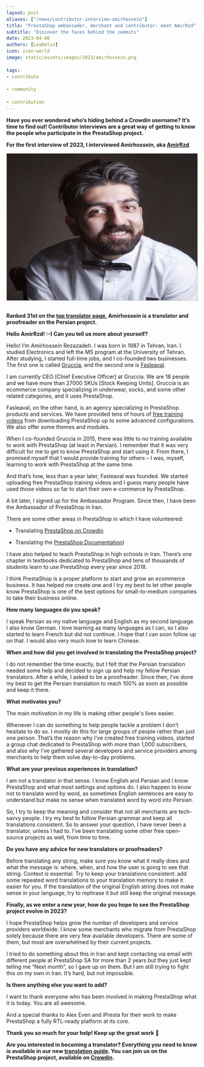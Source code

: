 ```yaml
---
layout: post
aliases: ["/news/contributor-interview-amirhossein"]
title: "PrestaShop ambassador, merchant and contributor: meet AmirRzd"
subtitle: "Discover the faces behind the commits"
date: 2023-04-06
authors: [LéaDelin]
icon: icon-world
image: static/assets/images/2023/amirhossein.png

tags:
- contribute

- community

- contribution
---
```


**Have you ever wondered who’s hiding behind a Crowdin username? It’s time to find out! Contributor interviews are a great way of getting to know the people who participate in the PrestaShop project.**

**For the first interview of 2023, I interviewed Amirhossein, aka [AmirRzd](https://crowdin.com/profile/AmirRzd)**.

<img style="border: 1px solid #CCC; float: center; margin: 0 1em 1em 0;" width="517" height="388" src="static/assets/images/2023/amirhossein.png">

**Ranked 31st on the [top translator page](https://translators.prestashop.com/), Amirhossein is a translator and proofreader on the Persian project.**

<div style="clear:both"></div>

**Hello AmirRzd! :-) Can you tell us more about yourself?**

Hello! I’m Amirhossein Rezazadeh. I was born in 1987 in Tehran, Iran. I studied Electronics and left the MS program at the University of Tehran. After studying, I started full-time jobs, and I co-founded two businesses. The first one is called [Gruccia](https://gruccia.ir/), and the second one is [Fasleaval](https://fasleaval.com/).

I am currently CEO [Chief Executive Officer] at Gruccia. We are 18 people and we have more than 27000 SKUs [Stock Keeping Units]. Gruccia is an ecommerce company specializing in underwear, socks, and some other related categories, and it uses PrestaShop.

Fasleaval, on the other hand, is an agency specializing in PrestaShop products and services. We have provided tens of hours of [free training videos](https://fasleaval.com/blog/آموزش-پرستاشاپ-رایگان-ویدیوی) from downloading PrestaShop up to some advanced configurations. We also offer some themes and modules.

When I co-founded Gruccia in 2015, there was little to no training available to work with PrestaShop (at least in Persian). I remember that it was very difficult for me to get to know PrestaShop and start using it. From there, I promised myself that I would provide training for others – I was, myself, learning to work with PrestaShop at the same time.

And that’s how, less than a year later, Fasleaval was founded. We started uploading free PrestaShop training videos and I guess many people have used those videos so far to start their own e-commerce by PrestaShop.

A bit later, I signed up for the Ambassador Program. Since then, I have been the Ambassador of PrestaShop in Iran.

There are some other areas in PrestaShop in which I have volunteered:

-   Translating [PrestaShop on Crowdin](https://translators.prestashop.com/)
    
-   Translating the [PrestaShop Documentation](https://docs.prestashop-project.org/1.7-documentation/v/farsi/))
    

I have also helped to teach PrestaShop in high schools in Iran. There’s one chapter in textbooks dedicated to PrestaShop and tens of thousands of students learn to use PrestaShop every year since 2018.

I think PrestaShop is a proper platform to start and grow an ecommerce business. It has helped me create one and I try my best to let other people know PrestaShop is one of the best options for small-to-medium companies to take their business online.

**How many languages do you speak?**

I speak Persian as my native language and English as my second language. I also know German. I love learning as many languages as I can, so I also started to learn French but did not continue. I hope that I can soon follow up on that. I would also very much love to learn Chinese.

**When and how did you get involved in translating the PrestaShop project?**

I do not remember the time exactly, but I felt that the Persian translation needed some help and decided to sign up and help my fellow Persian translators. After a while, I asked to be a proofreader. Since then, I’ve done my best to get the Persian translation to reach 100% as soon as possible and keep it there.

**What motivates you?**

The main motivation in my life is making other people's lives easier.

Whenever I can do something to help people tackle a problem I don’t hesitate to do so. I mostly do this for large groups of people rather than just one person. That’s the reason why I’ve created free training videos, started a group chat dedicated to PrestaShop with more than 1,000 subscribers, and also why I’ve gathered several developers and service providers among merchants to help them solve day-to-day problems.  

**What are your previous experiences in translation?**

I am not a translator in that sense. I know English and Persian and I know PrestaShop and what most settings and options do. I also happen to know not to translate word by word, as sometimes English sentences are easy to understand but make no sense when translated word by word into Persian.

So, I try to keep the meaning and consider that not all merchants are tech-savvy people. I try my best to follow Persian grammar and keep all translations consistent. So to answer your question, I have never been a translator, unless I had to. I’ve been translating some other free open-source projects as well, from time to time.

**Do you have any advice for new translators or proofreaders?**

Before translating any string, make sure you know what it really does and what the message is: where, when, and how the user is going to see that string. Context is essential. Try to keep your translations consistent: add some repeated word translations to your translation memory to make it easier for you. If the translation of the original English string does not make sense in your language, try to rephrase it but still keep the original message.

**Finally, as we enter a new year, how do you hope to see the PrestaShop project evolve in 2023?**

I hope PrestaShop helps grow the number of developers and service providers worldwide. I know some merchants who migrate from PrestaShop solely because there are very few available developers. There are some of them, but most are overwhelmed by their current projects.

I tried to do something about this in Iran and kept contacting via email with different people at PrestaShop SA for more than 2 years but they just kept telling me “Next month”, so I gave up on them. But I am still trying to fight this on my own in Iran. It’s hard, but not impossible.
 
**Is there anything else you want to add?**

I want to thank everyone who has been involved in making PrestaShop what it is today. You are all awesome.

And a special thanks to Alex Even and iPresta for their work to make PrestaShop a fully RTL-ready platform at its core.

**Thank you so much for your help! Keep up the great work** 🙌

**Are you interested in becoming a translator? Everything you need to know is available in our new [translation guide](https://docs.prestashop-project.org/translating-prestashop/translating-prestashop-software-basics/translating-on-crowdin). You can join us on the PrestaShop project, available on [Crowdin](https://crowdin.com/project/prestashop-official).**


